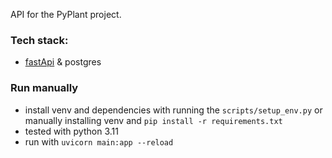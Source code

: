 API for the PyPlant project.

### Tech stack:

- [fastApi](https://fastapi.tiangolo.com/tutorial/) & postgres

### Run manually

- install venv and dependencies with running the `scripts/setup_env.py` or manually installing venv and `pip install -r requirements.txt`
- tested with python 3.11
- run with `uvicorn main:app --reload`
